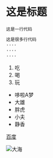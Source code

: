 # 这是标题

`这是一行代码`

```javascript
这是很多行代码
····
····
····
```

1. 吃
2. 喝
3. 玩

* 哆啦A梦
* 大雄
* 胖虎
* 小夫
* 静香

[百度](https://www.baidu.com/)

![大海](https://img2.baidu.com/it/u=2829405844,1134883252&fm=26&fmt=auto&gp=0.jpg)

